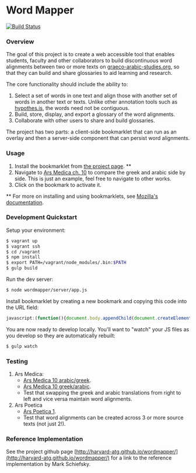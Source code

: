 # Word Mapper

[![Build Status](https://travis-ci.org/Harvard-ATG/wordmapper.svg?branch=master)](https://travis-ci.org/Harvard-ATG/wordmapper)

### Overview 
The goal of this project is to create a web accessible tool that enables students, faculty and other collaborators to build discontinuous word alignments between two or more texts on [graeco-arabic-studies.org](http://graeco-arabic-studies.org/), so that they can build and share glossaries to aid learning and research.

The core functionality should include the ability to:

1. Select a set of words in one text and align those with another set of words in another text or texts. Unlike other annotation tools such as [hypothes.is](https://hypothes.is/), the words need not be contiguous.
2. Build, store, display, and export a glossary of the word alignments.
3. Collaborate with other users to share and build glossaries.

The project has two parts: a client-side bookmarklet that can run as an overlay and then a server-side component that can persist word alignments.

### Usage

1. Install the bookmarklet from [the project page](http://harvard-atg.github.io/wordmapper/). **
2. Navigate to [Ars Medica ch. 10](http://www.graeco-arabic-studies.org/compare-texts/work/ars-medica-2/left/1/right/2/section/10/active/2%2C1.html) to compare the greek and arabic side by side. This is just an example, feel free to navigate to other works.
3. Click on the bookmark to activate it.

**  For more on installing and using bookmarklets, see [Mozilla's documentation](https://support.mozilla.org/en-US/kb/bookmarklets-perform-common-web-page-tasks).

### Development Quickstart

Setup your environment:

```sh
$ vagrant up
$ vagrant ssh
$ cd /vagrant
$ npm install
$ export PATH=/vagrant/node_modules/.bin:$PATH
$ gulp build
```

Run the dev server:

```sh
$ node wordmapper/server/app.js 
```

Install bookmarklet by creating a new bookmark and copying this code into the URL field:

```javascript
javascript:(function(){document.body.appendChild(document.createElement('script')).src='http://localhost:8000/static/js/bookmarklet.js';})();
```

You are now ready to develop locally. You'll want to "watch" your JS files as you develop so they are automatically rebuilt:

```sh
$ gulp watch
```

### Testing

1. Ars Medica:
    - [Ars Medica 10 arabic/greek](http://www.graeco-arabic-studies.org/compare-texts/work/ars-medica-2/left/1/right/2/section/10/active/2%2C1.html). 
    - [Ars Medica 10 greek/arabic](http://www.graeco-arabic-studies.org/compare-texts/work/ars-medica-2/left/2/right/1/section/10/active/1%2C2.html).
    - Test that swapping the greek and arabic translations from right to left and vice versa maintain word alignments.
2. Ars Poetica
    - [Ars Poetica 1](http://www.graeco-arabic-studies.org/compare-texts/work/ars-poetica-3/left/11/right/12%2C51%2C52%2C53%2C54/active/11%2C12.html). 
    - Test that word alignments can be created across 3 or more source texts (not just 2!).

### Reference Implementation

See the project github page [http://harvard-atg.github.io/wordmapper/](http://harvard-atg.github.io/wordmapper/) for a link to the reference implementation by Mark Schiefsky.


